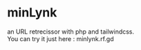 # minLynk
an URL retrecissor with php and tailwindcss. <br>
You can try it just here : minlynk.rf.gd
